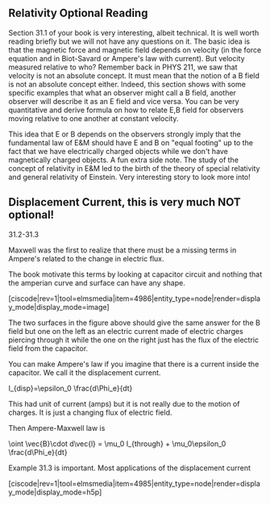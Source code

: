 ## Relativity Optional Reading

Section 31.1 of your book is very interesting, albeit technical. It is well worth reading briefly but we will not have any questions on it. The basic idea is that the magnetic force and magnetic field depends on velocity (in the force equation and in Biot-Savard or Ampere's law with current). But velocity measured relative to who? Remember back in PHYS 211, we saw that velocity is not an absolute concept. It must mean that the notion of a B field is not an absolute concept either. Indeed, this section shows with some specific examples that what an observer might call a B field, another observer will describe it as an E field and vice versa. You can be very quantitative and derive formula on how to relate E,B field for observers moving relative to one another at constant velocity. 


<lrndesign-sidenote label="Instructor Note" icon="bookmark" bg-color="#c2e5f2">
This idea that E or B depends on the observers strongly imply that the fundamental law of E&M should have E and B on "equal footing" up to the fact that we have electrically charged objects while we don't have magnetically charged objects. 
</lrndesign-sidenote>

<lrndesign-sidenote label="Instructor Note" icon="bookmark" bg-color="#c2e5f2">
A fun extra side note. The study of the concept of relativity in E&M led to the birth of the theory of special relativity and general relativity of Einstein. Very interesting story to look more into!
</lrndesign-sidenote>


## Displacement Current, this is very much NOT optional!

<stop-note title="Read Knight 4ed" icon="stopnoteicons:book-icon">
<span slot="message">31.2-31.3</span>
</stop-note>

Maxwell was the first to realize that there must be a missing terms in Ampere's related to the change in electric flux. 

The book motivate this terms by looking at capacitor circuit and nothing that the amperian curve and surface can have any shape. 

[ciscode|rev=1|tool=elmsmedia|item=4986|entity_type=node|render=display_mode|display_mode=image]

The two surfaces in the figure above should give the same answer for the B field but one on the left as an electric current made of electric charges piercing through it while the one on the right just has the flux of the electric field from the capacitor.

You can make Ampere's law if you imagine that there is a current inside the capacitor. We call it the displacement current. 

<lrn-math>I_{disp}=\epsilon_0 \frac{d\Phi_e}{dt} </lrn-math>

This had unit of current (amps) but it is not really due to the motion of charges. It is just a changing flux of electric field. 

Then Ampere-Maxwell law is 

<lrn-math>\oint \vec{B}\cdot d\vec{l} = \mu_0 I_{through} + \mu_0\epsilon_0 \frac{d\Phi_e}{dt} </lrn-math>




Example 31.3 is important. Most applications of the displacement current


[ciscode|rev=1|tool=elmsmedia|item=4985|entity_type=node|render=display_mode|display_mode=h5p]
